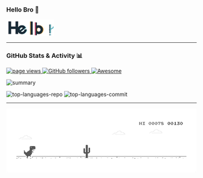 ### Hello Bro 👋

<img width="25%" height="25%" src="./gif/hello.gif" href="https://github.com/bahrulajisantoso"/><br>

<!-- Here are some ideas to get you started: -->

<!-- - 🔭 I’m currently working on ... -->
<!-- - 🌱 I’m currently learning ... -->
<!-- - 👯 I’m looking to collaborate on ... -->
<!-- - 🤔 I’m looking for help with ... -->
<!-- - 💬 Ask me about ... -->
<!-- - 📫 How to reach me: ... -->
<!-- - 😄 Pronouns: ... -->
<!-- - ⚡ Fun fact: ... -->

---

### GitHub Stats & Activity 📊

<p align="left">
  <a href="https://github.com/bahrulajisantoso/bahrulajisantoso">
    <img src="https://komarev.com/ghpvc/?username=bahrulajisantoso" alt="page views" />
  </a>

 <a href="https://github.com/bahrulajisantoso?tab=followers">
    <img alt="GitHub followers" src="https://img.shields.io/github/followers/bahrulajisantoso?color=green&logo=github" alt="followers">
  </a>
  
  <a href="https://github.com/abhisheknaiidu/awesome-github-profile-readme">
    <img alt="Awesome" src="https://awesome.re/mentioned-badge.svg">
  </a>
</p>

<p align="left">
  <img src="https://github-profile-summary-cards.vercel.app/api/cards/profile-details?username=bahrulajisantoso&theme=github_dark" alt="summary" width="800" />
</p>

<p align="left"> 
  <!-- <img width="380" height="160" src="https://github-readme-stats.vercel.app/api?username=bahrulajisantoso&show_icons=true&theme=gotham&include_all_commits=true&count_private=false" alt="stats" /> -->

  <!-- <img width="800" height="160" src="https://github-readme-stats.vercel.app/api/top-langs/?username=bahrulajisantoso&layout=compact&theme=gotham" alt="languages" > -->

<img width="400" src="http://github-profile-summary-cards.vercel.app/api/cards/repos-per-language?username=bahrulajisantoso&theme=github_dark" alt="top-languages-repo" >

<img width="400" src="http://github-profile-summary-cards.vercel.app/api/cards/most-commit-language?username=bahrulajisantoso&theme=github_dark" alt="top-languages-commit" >

</p>

---

<p align="left">
  <img src="./gif/dino_rounded.gif" href="https://github.com/bahrulajisantoso" width="800"/><br>
</p>
